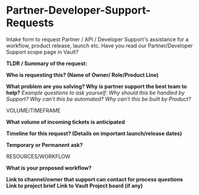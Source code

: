 # Partner-Developer-Support-Requests
Intake form to request Partner / API  / Developer Support's assistance for a workflow, product release, launch etc. 
Have you read our Partner/Developer Support scope page in Vault?

**TLDR / Summary of the request:**

**Who is requesting this? (Name of Owner/ Role/Product Line)**

**What problem are you solving? Why is partner support the best team to help?**
_Example questions to ask yourself:_
_Why should this be handled by Support?_
_Why can’t this be automated?_
_Why can’t this be built by Product?_

VOLUME/TIMEFRAME

**What volume of incoming tickets is anticipated**

**Timeline for this request? (Details on important launch/release dates)**

**Temporary or Permanent ask?**

RESOURCES/WORKFLOW

**What is your proposed workflow?**

**Link to channel/owner that support can contact for process questions** 
**Link to project brief**
**Link to Vault Project board (if any)**
